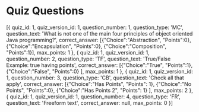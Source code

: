 # Quiz Questions
[{
    quiz_id: 1,
    quiz_version_id: 1,
    question_number: 1,
    question_type: 'MC',
    question_text: 'What is not one of the main four principles of object oriented Java programming?',
    correct_answer: [{"Choice":"Abstraction", "Points":0},  {"Choice":"Encapsulation", "Points":0},  {"Choice":"Composition", "Points":1}],
    max_points: 1
},
{
    quiz_id: 1,
    quiz_version_id: 1,
    question_number: 2,
    question_type: 'TF',
    question_text: 'True/False Example: true having points',
    correct_answer: [{"Choice":"True", "Points":1},  {"Choice":"False", "Points":0} ],
    max_points: 1
},
{
    quiz_id: 1,
    quiz_version_id: 1,
    question_number: 3,
    question_type: 'CB',
    question_text: 'Check all that apply',
    correct_answer: [{"Choice":"Has Points", "Points": 1},  {"Choice":"No Points", "Points":0}, {"Choice":"Has Points 2", "Points": 1} ],
    max_points: 2
},
{
    quiz_id: 1,
    quiz_version_id: 1,
    question_number: 4,
    question_type: 'FR',
    question_text: 'Freeform text',
    correct_answer: null,
    max_points: 0
}]